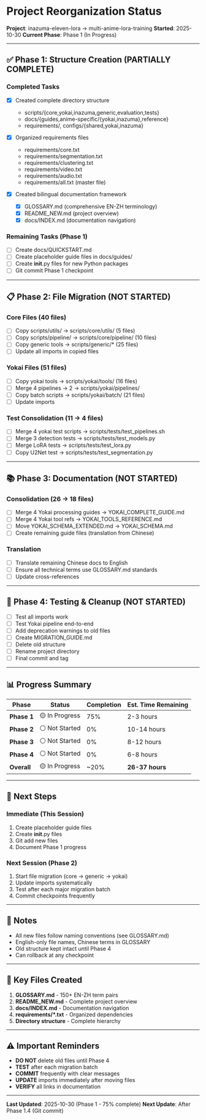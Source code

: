 # Project Reorganization Status

**Project**: inazuma-eleven-lora → multi-anime-lora-training
**Started**: 2025-10-30
**Current Phase**: Phase 1 (In Progress)

---

## ✅ Phase 1: Structure Creation (PARTIALLY COMPLETE)

### Completed Tasks

- [x] Created complete directory structure
  - scripts/{core,yokai,inazuma,generic,evaluation,tests}
  - docs/{guides,anime-specific/{yokai,inazuma},reference}
  - requirements/, configs/{shared,yokai,inazuma}

- [x] Organized requirements files
  - requirements/core.txt
  - requirements/segmentation.txt
  - requirements/clustering.txt
  - requirements/video.txt
  - requirements/audio.txt
  - requirements/all.txt (master file)

- [x] Created bilingual documentation framework
  - [x] GLOSSARY.md (comprehensive EN-ZH terminology)
  - [x] README_NEW.md (project overview)
  - [x] docs/INDEX.md (documentation navigation)

### Remaining Tasks (Phase 1)

- [ ] Create docs/QUICKSTART.md
- [ ] Create placeholder guide files in docs/guides/
- [ ] Create __init__.py files for new Python packages
- [ ] Git commit Phase 1 checkpoint

---

## 📋 Phase 2: File Migration (NOT STARTED)

### Core Files (40 files)
- [ ] Copy scripts/utils/ → scripts/core/utils/ (5 files)
- [ ] Copy scripts/pipeline/ → scripts/core/pipeline/ (10 files)
- [ ] Copy generic tools → scripts/generic/* (25 files)
- [ ] Update all imports in copied files

### Yokai Files (51 files)
- [ ] Copy yokai tools → scripts/yokai/tools/ (16 files)
- [ ] Merge 4 pipelines → 2 → scripts/yokai/pipelines/
- [ ] Copy batch scripts → scripts/yokai/batch/ (21 files)
- [ ] Update imports

### Test Consolidation (11 → 4 files)
- [ ] Merge 4 yokai test scripts → scripts/tests/test_pipelines.sh
- [ ] Merge 3 detection tests → scripts/tests/test_models.py
- [ ] Merge LoRA tests → scripts/tests/test_lora.py
- [ ] Copy U2Net test → scripts/tests/test_segmentation.py

---

## 📚 Phase 3: Documentation (NOT STARTED)

### Consolidation (26 → 18 files)
- [ ] Merge 4 Yokai processing guides → YOKAI_COMPLETE_GUIDE.md
- [ ] Merge 4 Yokai tool refs → YOKAI_TOOLS_REFERENCE.md
- [ ] Move YOKAI_SCHEMA_EXTENDED.md → YOKAI_SCHEMA.md
- [ ] Create remaining guide files (translation from Chinese)

### Translation
- [ ] Translate remaining Chinese docs to English
- [ ] Ensure all technical terms use GLOSSARY.md standards
- [ ] Update cross-references

---

## 🧪 Phase 4: Testing & Cleanup (NOT STARTED)

- [ ] Test all imports work
- [ ] Test Yokai pipeline end-to-end
- [ ] Add deprecation warnings to old files
- [ ] Create MIGRATION_GUIDE.md
- [ ] Delete old structure
- [ ] Rename project directory
- [ ] Final commit and tag

---

## 📊 Progress Summary

| Phase | Status | Completion | Est. Time Remaining |
|-------|--------|------------|---------------------|
| **Phase 1** | 🟡 In Progress | 75% | 2-3 hours |
| **Phase 2** | ⚪ Not Started | 0% | 10-14 hours |
| **Phase 3** | ⚪ Not Started | 0% | 8-12 hours |
| **Phase 4** | ⚪ Not Started | 0% | 6-8 hours |
| **Overall** | 🟡 In Progress | ~20% | **26-37 hours** |

---

## 🎯 Next Steps

### Immediate (This Session)
1. Create placeholder guide files
2. Create __init__.py files
3. Git add new files
4. Document Phase 1 progress

### Next Session (Phase 2)
1. Start file migration (core → generic → yokai)
2. Update imports systematically
3. Test after each major migration batch
4. Commit checkpoints frequently

---

## 📝 Notes

- All new files follow naming conventions (see GLOSSARY.md)
- English-only file names, Chinese terms in GLOSSARY
- Old structure kept intact until Phase 4
- Can rollback at any checkpoint

---

## 🔗 Key Files Created

1. **GLOSSARY.md** - 150+ EN-ZH term pairs
2. **README_NEW.md** - Complete project overview
3. **docs/INDEX.md** - Documentation navigation
4. **requirements/*.txt** - Organized dependencies
5. **Directory structure** - Complete hierarchy

---

## ⚠️ Important Reminders

- **DO NOT** delete old files until Phase 4
- **TEST** after each migration batch
- **COMMIT** frequently with clear messages
- **UPDATE** imports immediately after moving files
- **VERIFY** all links in documentation

---

**Last Updated**: 2025-10-30 (Phase 1 - 75% complete)
**Next Update**: After Phase 1.4 (Git commit)
